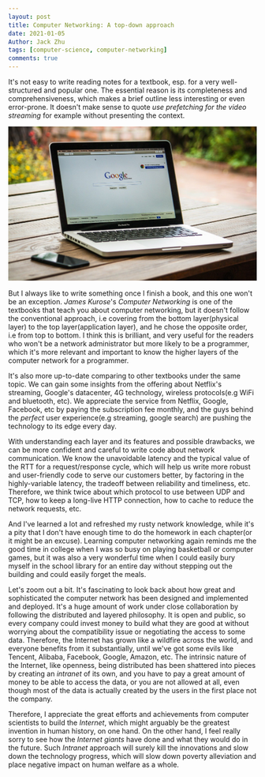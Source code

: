 ```yaml
---
layout: post
title: Computer Networking: A top-down approach
date: 2021-01-05
Author: Jack Zhu
tags: [computer-science, computer-networking]
comments: true
---
```


It's not easy to write reading notes for a textbook, esp. for a very well-structured and popular one. The essential reason is its completeness and comprehensiveness, which makes a brief outline less interesting or even error-prone. It doesn't make sense to quote *use prefetching for the video streaming* for example without presenting the context.

![internet](../images/internet.png)

But I always like to write something once I finish a book, and this one won't be an exception. *James Kurose*'s *Computer Networking* is one of the textbooks that teach you about computer networking, but it doesn't follow the conventional approach, i.e covering from the bottom layer(physical layer) to the top layer(application layer), and he chose the opposite order, i.e from top to bottom. I think this is brilliant, and very useful for the readers who won't be a network administrator but more likely to be a programmer, which it's more relevant and important to know the higher layers of the computer network for a programmer.

It's also more up-to-date comparing to other textbooks under the same topic. We can gain some insights from the offering about Netflix's streaming, Google's datacenter, 4G technology, wireless protocols(e.g WiFi and bluetooth, etc). We appreciate the service from Netflix, Google, Facebook, etc by paying the subscription fee monthly, and the guys behind the *perfect* user experience(e.g streaming, google search) are pushing the technology to its edge every day.

With understanding each layer and its features and possible drawbacks, we can be more confident and careful to write code about network communication. We know the unavoidable latency and the typical value of the RTT for a request/response cycle, which will help us write more robust and user-friendly code to serve our customers better, by factoring in the highly-variable latency, the tradeoff between reliability and timeliness, etc. Therefore, we think twice about which protocol to use between UDP and TCP, how to keep a long-live HTTP connection, how to cache to reduce the network requests, etc.

And I've learned a lot and refreshed my rusty network knowledge, while it's a pity that I don't have enough time to do the homework in each chapter(or it might be an excuse). Learning computer networking again reminds me the good time in college when I was so busy on playing basketball or computer games, but it was also a very wonderful time when I could easily bury myself in the school library for an entire day without stepping out the building and could easily forget the meals.

Let's zoom out a bit. It's fascinating to look back about how great and sophisticated the computer network has been designed and implemented and deployed. It's a huge amount of work under close collaboration by following the distributed and layered philosophy. It is open and public, so every company could invest money to build what they are good at without worrying about the compatibility issue or negotiating the access to some data. Therefore, the Internet has grown like a wildfire across the world, and everyone benefits from it substantially, until we've got some evils like Tencent, Alibaba, Facebook, Google, Amazon, etc. The intrinsic nature of the Internet, like openness, being distributed has been shattered into pieces by creating an *intranet* of its own, and you have to pay a great amount of money to be able to access the data, or you are not allowed at all, even though most of the data is actually created by the users in the first place not the company.

Therefore, I appreciate the great efforts and achievements from computer scientists to build the *Internet*, which might arguably be the greatest invention in human history, on one hand. On the other hand, I feel really sorry to see how the *Internet giants* have done and what they would do in the future. Such *Intranet* approach will surely kill the innovations and slow down the technology progress, which will slow down poverty alleviation and place negative impact on human welfare as a whole.